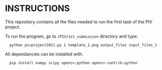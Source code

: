 # INSTRUCTIONS

This repository contains all the files needed to run the first task of the PIV project.

To run the program, go to `/PIV/1st_submission` directory and type:


```
  python pivproject2021.py 1 template_1.png output_files input_files_1
```

All dependancies can be installed with:

```
  pip install numpy scipy opencv-python opencv-contrib-python
```
